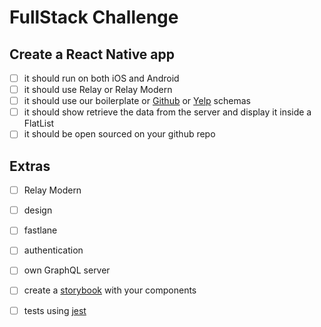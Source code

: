 # FullStack Challenge

## Create a React Native app
- [ ] it should run on both iOS and Android
- [ ] it should use Relay or Relay Modern
- [ ] it should use our boilerplate  or [Github] or [Yelp] schemas 
- [ ] it should show retrieve the data from the server and display it inside a FlatList
- [ ] it should be open sourced on your github repo

## Extras
- [ ] Relay Modern
- [ ] design
- [ ] fastlane
- [ ] authentication
- [ ] own GraphQL server
- [ ] create a [storybook] with your components
- [ ] tests using [jest]


[storybook]: https://github.com/storybooks/storybook
[jest]: https://jest-everywhere.now.sh
[Github]: https://github.com/entria/graphql-dataloader-boilerplate
[Yelp]: https://www.yelp.com/developers/platform
